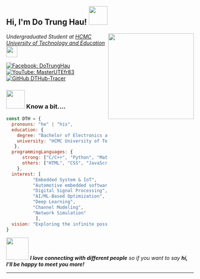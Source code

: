 <h2> Hi, I'm Do Trung Hau! <img src="https://media.giphy.com/media/mGcNjsfWAjY5AEZNw6/giphy.gif" width="50"></h2>
<img align='right' src="https://media.giphy.com/media/ieyl9zmCjO4b4t6qoY/giphy.gif" width="230">
<p><em>Undergraduated Student at <a href="http://www.unb.br">HCMC University of Technology and Education</a><img src="https://media.giphy.com/media/fYSnHlufseco8Fh93Z/giphy.gif" width="30"></br> 
</em></p>

[![Facebook: DoTrungHau](https://img.shields.io/badge/-Facebook-blue?style=flat-square&logo=facebook&logoColor=white)](https://www.facebook.com/otrunghau.266544/)
[![YouTube: MasterUTEfr83](https://img.shields.io/badge/-MasterUTEfr83-red?style=flat-square&logo=YouTube&logoColor=white&link=https://www.youtube.com/@MasterUTEfr83)](https://www.youtube.com/@MasterUTEfr83)
[![GitHub DTHub-Tracer](https://img.shields.io/github/followers/DTHub-Tracer?label=follow&style=social)](https://github.com/DTHub-Tracer)




### <img src="https://media.giphy.com/media/VgCDAzcKvsR6OM0uWg/giphy.gif" width="50"> Know a bit....  

```javascript
const DTH = {
  pronouns: "he" | "his",
  education: {
    degree: "Bachelor of Electronics and Telecommunications Engineering",
    university: "HCMC University of Technology and Education",
   },
  programmingLanguages: {
      strong: ["C/C++", "Python", "Matlab"],
      others: ["HTML", "CSS", "JavaScript", "Verilog"]
    },
  interest: [
          "Embedded System & IoT",
          "Automotive embedded software",
          "Digital Signal Processing",
          "AI/ML-Based Optimization",
          "Deep Learning",
          "Channel Modeling", 
          "Network Simulation"
           ],
  vision: "Exploring the infinite possibilities of technology."
}
```

<img src="https://media.giphy.com/media/LnQjpWaON8nhr21vNW/giphy.gif" width="60"> <em><b>I love connecting with different people</b> so if you want to say <b>hi, I'll be happy to meet you more!</b> </em>

---
